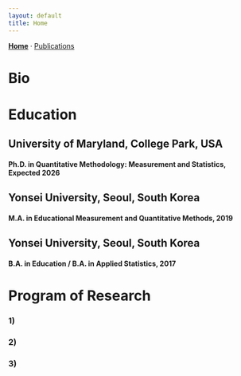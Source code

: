 ```yaml
---
layout: default
title: Home
---
```


<nav style="margin-bottom:1rem;">
  <a href="{{ '/' | relative_url }}"><strong>Home</strong></a> ·
  <a href="{{ '/publications.html' | relative_url }}">Publications</a>
</nav>

# Bio

# Education
## University of Maryland, College Park, USA
#### Ph.D. in Quantitative Methodology: Measurement and Statistics, Expected 2026

## Yonsei University, Seoul, South Korea
#### M.A. in Educational Measurement and Quantitative Methods, 2019

## Yonsei University, Seoul, South Korea 
#### B.A. in Education / B.A. in Applied Statistics, 2017

# Program of Research
### 1)
### 2)
### 3)
